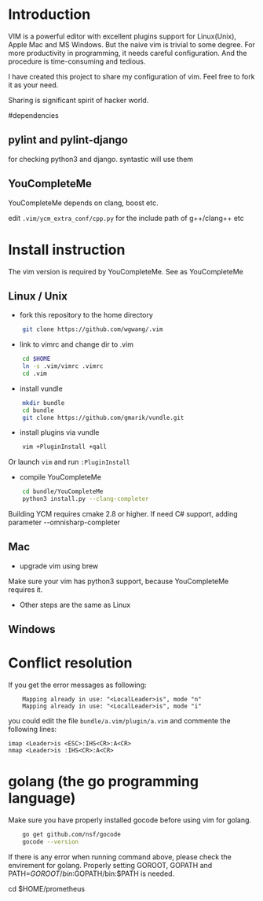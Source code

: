 
# Introduction

VIM is a powerful editor with excellent plugins support for Linux(Unix), Apple Mac and MS Windows. But the naive  vim is trivial to some degree. For more productivity in programming, it needs careful configuration. And the procedure is time-consuming and tedious.

I have created this project to share my configuration of vim. Feel free to fork it as your need.

Sharing is significant spirit of hacker world.


#dependencies

## pylint and pylint-django
for checking python3 and django. syntastic will use them

## YouCompleteMe
YouCompleteMe depends on clang, boost etc.

edit `.vim/ycm_extra_conf/cpp.py` for the include path of g++/clang++ etc

# Install instruction

The vim version is required by YouCompleteMe. See as YouCompleteMe


## Linux / Unix

* fork this repository to the home directory
```bash
    git clone https://github.com/wgwang/.vim
```

* link to vimrc and change dir to .vim
```bash
    cd $HOME
    ln -s .vim/vimrc .vimrc
    cd .vim
```

* install vundle
```bash
    mkdir bundle
    cd bundle
    git clone https://github.com/gmarik/vundle.git
```

*  install plugins via vundle
```bash
    vim +PluginInstall +qall
```

Or launch `vim` and run `:PluginInstall`


* compile YouCompleteMe

```bash
    cd bundle/YouCompleteMe
    python3 install.py --clang-completer
```

Building YCM requires cmake 2.8 or higher.
If need C# support, adding parameter --omnisharp-completer


## Mac

* upgrade vim using brew

Make sure your vim has python3 support, because YouCompleteMe requires it.

* Other steps are the same as Linux


## Windows



# Conflict resolution

If you get the error messages as following:
```
    Mapping already in use: "<LocalLeader>is", mode "n"
    Mapping already in use: "<LocalLeader>is", mode "i"
```
you could edit the file `bundle/a.vim/plugin/a.vim` and commente the following lines:
```
imap <Leader>is <ESC>:IHS<CR>:A<CR>
nmap <Leader>is :IHS<CR>:A<CR>
```




# golang (the go programming language)

Make sure you have properly installed gocode before using vim for golang.

```bash
    go get github.com/nsf/gocode
    gocode --version
```

If there is any error when running command above, please check the  envirement for golang.
Properly setting GOROOT, GOPATH and PATH=$GOROOT/bin:$GOPATH/bin:$PATH is needed.


cd $HOME/prometheus
